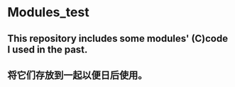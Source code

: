 # Modules_test
## This repository includes some modules' (C)code I used in the past.
## 将它们存放到一起以便日后使用。 